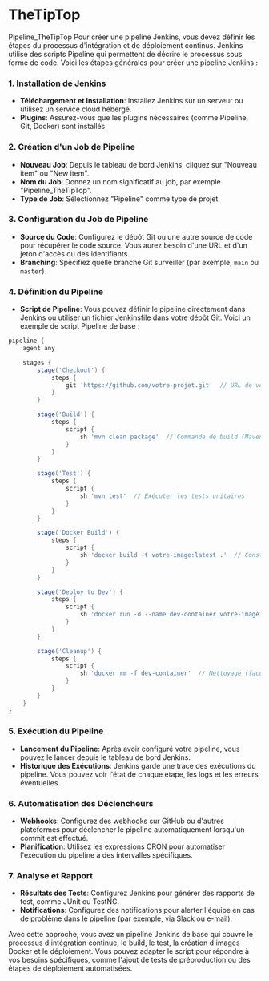 # TheTipTop
Pipeline_TheTipTop
Pour créer une pipeline Jenkins, vous devez définir les étapes du processus d'intégration et de déploiement continus. Jenkins utilise des scripts Pipeline qui permettent de décrire le processus sous forme de code. Voici les étapes générales pour créer une pipeline Jenkins :

### 1. Installation de Jenkins
- **Téléchargement et Installation**: Installez Jenkins sur un serveur ou utilisez un service cloud hébergé.
- **Plugins**: Assurez-vous que les plugins nécessaires (comme Pipeline, Git, Docker) sont installés.

### 2. Création d'un Job de Pipeline
- **Nouveau Job**: Depuis le tableau de bord Jenkins, cliquez sur "Nouveau item" ou "New item".
- **Nom du Job**: Donnez un nom significatif au job, par exemple "Pipeline_TheTipTop".
- **Type de Job**: Sélectionnez "Pipeline" comme type de projet.

### 3. Configuration du Job de Pipeline
- **Source du Code**: Configurez le dépôt Git ou une autre source de code pour récupérer le code source. Vous aurez besoin d'une URL et d'un jeton d'accès ou des identifiants.
- **Branching**: Spécifiez quelle branche Git surveiller (par exemple, `main` ou `master`).

### 4. Définition du Pipeline
- **Script de Pipeline**: Vous pouvez définir le pipeline directement dans Jenkins ou utiliser un fichier Jenkinsfile dans votre dépôt Git. Voici un exemple de script Pipeline de base :

```groovy
pipeline {
    agent any

    stages {
        stage('Checkout') {
            steps {
                git 'https://github.com/votre-projet.git'  // URL de votre dépôt Git
            }
        }

        stage('Build') {
            steps {
                script {
                    sh 'mvn clean package'  // Commande de build (Maven, Gradle, etc.)
                }
            }
        }

        stage('Test') {
            steps {
                script {
                    sh 'mvn test'  // Exécuter les tests unitaires
                }
            }
        }

        stage('Docker Build') {
            steps {
                script {
                    sh 'docker build -t votre-image:latest .'  // Construire l'image Docker
                }
            }
        }

        stage('Deploy to Dev') {
            steps {
                script {
                    sh 'docker run -d --name dev-container votre-image:latest'  // Déploiement en développement
                }
            }
        }

        stage('Cleanup') {
            steps {
                script {
                    sh 'docker rm -f dev-container'  // Nettoyage (facultatif)
                }
            }
        }
    }
}
```

### 5. Exécution du Pipeline
- **Lancement du Pipeline**: Après avoir configuré votre pipeline, vous pouvez le lancer depuis le tableau de bord Jenkins.
- **Historique des Exécutions**: Jenkins garde une trace des exécutions du pipeline. Vous pouvez voir l'état de chaque étape, les logs et les erreurs éventuelles.

### 6. Automatisation des Déclencheurs
- **Webhooks**: Configurez des webhooks sur GitHub ou d'autres plateformes pour déclencher le pipeline automatiquement lorsqu'un commit est effectué.
- **Planification**: Utilisez les expressions CRON pour automatiser l'exécution du pipeline à des intervalles spécifiques.

### 7. Analyse et Rapport
- **Résultats des Tests**: Configurez Jenkins pour générer des rapports de test, comme JUnit ou TestNG.
- **Notifications**: Configurez des notifications pour alerter l'équipe en cas de problème dans le pipeline (par exemple, via Slack ou e-mail).

Avec cette approche, vous avez un pipeline Jenkins de base qui couvre le processus d'intégration continue, le build, le test, la création d'images Docker et le déploiement. Vous pouvez adapter le script pour répondre à vos besoins spécifiques, comme l'ajout de tests de préproduction ou des étapes de déploiement automatisées.
